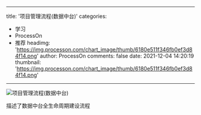 
---
title: '项目管理流程(数据中台)'
categories: 
 - 学习
 - ProcessOn
 - 推荐
headimg: 'https://img.processon.com/chart_image/thumb/6180e511f346fb0ef3d84f14.png'
author: ProcessOn
comments: false
date: 2021-12-04 14:20:19
thumbnail: 'https://img.processon.com/chart_image/thumb/6180e511f346fb0ef3d84f14.png'
---

<div>   
<img class="thumb" alt="项目管理流程(数据中台)" src="https://img.processon.com/chart_image/thumb/6180e511f346fb0ef3d84f14.png" referrerpolicy="no-referrer">
<p>描述了数据中台全生命周期建设流程</p>  
</div>
            
